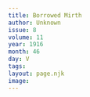 ```yaml
---
title: Borrowed Mirth
author: Unknown
issue: 8
volume: 11
year: 1916
month: 46
day: V
tags:
layout: page.njk
image:
---
```





